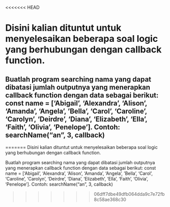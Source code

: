 <<<<<<< HEAD
# Disini kalian dituntut untuk menyelesaikan beberapa soal logic yang berhubungan dengan callback function.

## Buatlah program searching nama yang dapat dibatasi jumlah outputnya yang menerapkan callback function dengan data sebagai berikut: const name = [‘Abigail’, ‘Alexandra’, ‘Alison’, ‘Amanda’, ‘Angela’, ’Bella’, ‘Carol’, ‘Caroline’, ‘Carolyn’, ‘Deirdre’, ‘Diana’, ‘Elizabeth’, ‘Ella’, ‘Faith’, ‘Olivia’, ‘Penelope’]. Contoh: searchName(“an”, 3, callback)
=======
Disini kalian dituntut untuk menyelesaikan beberapa soal logic yang berhubungan dengan callback function.

Buatlah program searching nama yang dapat dibatasi jumlah outputnya yang menerapkan callback function dengan data sebagai berikut: const name = [‘Abigail’, ‘Alexandra’, ‘Alison’, ‘Amanda’, ‘Angela’, ’Bella’, ‘Carol’, ‘Caroline’, ‘Carolyn’, ‘Deirdre’, ‘Diana’, ‘Elizabeth’, ‘Ella’, ‘Faith’, ‘Olivia’, ‘Penelope’]. Contoh: searchName(“an”, 3, callback)
>>>>>>> 06dff7dbe49dfb064dda9c7e72fb8c58ae368c30

